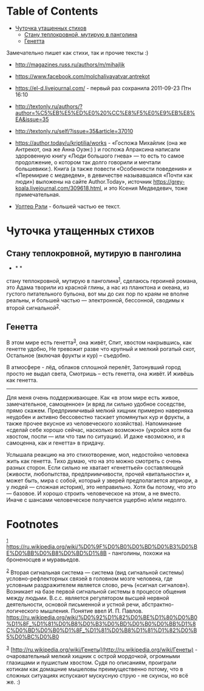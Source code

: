 
# Table of Contents

-   [Чуточка утащенных стихов](#org40c9d86)
    -   [Стану теплокровной, мутирую в панголина](#orga6cabea)
    -   [Генетта](#orge18e2c3)

<div class="preview" id="org99d06b7">
<p>
Замечательно пишет как стихи, так и прочие тексты :)
</p>

</div>

-   <http://magazines.russ.ru/authors/m/mihajlik>
-   <https://www.facebook.com/molchalivayatvar.antrekot>
-   <https://el-d.livejournal.com/> - первый раз сохранила 2011-09-23 Птн 16:10
-   <http://textonly.ru/authors/?author=%C5%EB%E5%ED%E0%20%CC%E8%F5%E0%E9%EB%E8%EA&issue=35>
-   <http://textonly.ru/self/?issue=35&article=37010>
-   <https://author.today/u/kriptilia/works> - «Госпожа Михайлик (она же Антрекот, она же Анна Оуэн:) ) и госпожа Апраксина написали здоровенную книгу «Люди большого гнева» — то есть то самое продолжение, о котором так долго говорили и мечтали большевики:). Книга (а также повести «Особенности поведения» и «Перемирие с медведем», в девичестве называвшаяся «Почти как люди») выложены на сайте Author.Today», источник <https://grey-koala.livejournal.com/309618.html>, и это Ксения Медведевич, тоже примечательная.

-   [Уолтер Рэли](../20210916+/20211014190658-raleigh.publ.md) - большей частью ее текст.


<a id="org40c9d86"></a>

# Чуточка утащенных стихов


<a id="orga6cabea"></a>

## Стану теплокровной, мутирую в панголина

-   \* \*

стану теплокровной, мутирую в панголина<sup><a id="fnr.1" name="fnr.1" class="footref" href="#fn.1" role="doc-backlink">1</a></sup>,
сделаюсь героиней романа,
это Адама творили из красной глины,
а нас из планктона и океана,
из густого питательного бульона,
вот мы до сих пор по краям не вполне реальны,
и большей частью — электронной, бессонной,
сводимы к второй сигнальной<sup><a id="fnr.2" name="fnr.2" class="footref" href="#fn.2" role="doc-backlink">2</a></sup>.


<a id="orge18e2c3"></a>

## Генетта

В этом мире есть генетта<sup><a id="fnr.3" name="fnr.3" class="footref" href="#fn.3" role="doc-backlink">3</a></sup>, она живёт,
Спит, хвостом накрывшись, как генетте удобно,
Не тревожит разве что крупный и мелкий рогатый скот,
Остальное (включая фрукты и кур) – съедобно.

В атмосфере - лёд, облаков сплошной перелёт,
Затонувший город просто не выдал света,
Смотришь – есть генетта, она живёт.
И живёшь как генетта.

---

Для меня очень поддерживающее. Как «в этом мире есть живое, замечательное, самоценное» (и вряд ли сильно удобное  соседстве, прямо скажем. Предприимчивый мелкий хищник примерно наверняка неудобен и активно бессовестно таскает упомянутых кур и фрукты, а также прочее вкусное из человеческого хозяйства). Напоминание «сделай себе хорошо сейчас, насколько возможно» (укройся хотя бы хвостом, поспи — или что там по ситуации). И даже «возможно, и я самоценна, как и генетта» в придачу.

Услышала реакцию на это стихотворение, мол, недостойно человека жить как генетта. Тихо думаю, что на это можно смотреть с очень разных сторон. Если сильно не хватает «генеттьей» составляющей (живости, любопытства, предприимчивости, прочей «витальности» и, может быть, мира с собой, который у зверей предполагается априори, а у людей — сложная история), это неправильно. Хотя бы потому, что это — базовое. И хорошо строить человеческое на этом, а не вместо. Иначе с шансами человеческое получается ущербно и/или недолго.


# Footnotes

<sup><a id="fn.1" name="fn.1" href="#fnr.1">1</a></sup> <https://ru.wikipedia.org/wiki/%D0%9F%D0%B0%D0%BD%D0%B3%D0%BE%D0%BB%D0%B8%D0%BD%D1%8B> - панголины, похожи на броненосцев и муравьедов.

<sup><a id="fn.2" name="fn.2" href="#fnr.2">2</a></sup> Вторая сигнальная система — система (вид сигнальной системы) условно-рефлекторных связей в головном мозге человека, где условным раздражителем является слово, речь («сигнал сигналов»). Возникает на базе первой сигнальной системы в процессе общения между людьми. В.с.с. является регулятором высшей нервной деятельности, основой письменной и устной речи, абстрактно-логического мышления. Понятие ввел И. П. Павлов. <https://ru.wikipedia.org/wiki/%D0%92%D1%82%D0%BE%D1%80%D0%B0%D1%8F_%D1%81%D0%B8%D0%B3%D0%BD%D0%B0%D0%BB%D1%8C%D0%BD%D0%B0%D1%8F_%D1%81%D0%B8%D1%81%D1%82%D0%B5%D0%BC%D0%B0>

<sup><a id="fn.3" name="fn.3" href="#fnr.3">3</a></sup> [http://ru.wikipedia.org/wiki/Генеты](http://ru.wikipedia.org/wiki/Генеты) - очаровательный мелкий хищник с острой мордочкой, огромными глазищами и пушистым хвостом. Судя по описаниям, проиграли котикам как домашние мышеловы преимущественно потому, что в сложных ситуациях испускают мускусную струю - не скунсы, но всё же. :)
